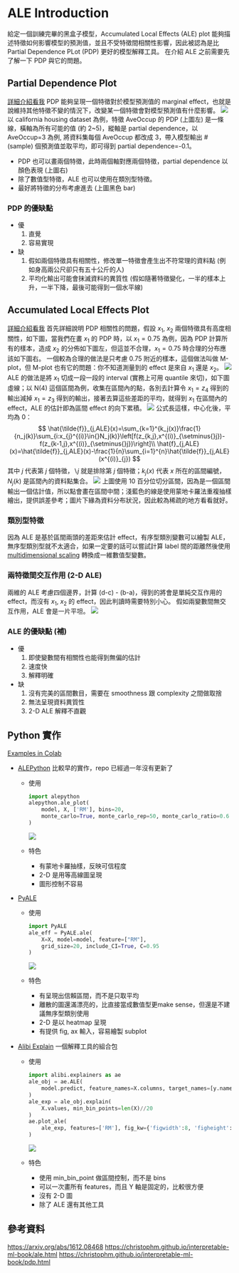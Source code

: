 # ALE Introduction

給定一個訓練完畢的黑盒子模型，Accumulated Local Effects (ALE) plot 能夠描述特徵如何影響模型的預測值，並且不受特徵間相關性影響，因此被認為是比 Partial Dependence PLot (PDP) 更好的模型解釋工具。
在介紹 ALE 之前需要先了解一下 PDP 與它的問題。

## Partial Dependence Plot

[詳細介紹看我](https://christophm.github.io/interpretable-ml-book/pdp.html)
PDP 能夠呈現一個特徵對於模型預測值的 marginal effect，也就是說維持其他特徵不變的情況下，改變某一個特徵會對模型預測值有什麼影響。
![](https://i.imgur.com/gxW30Xu.png)
以 california housing dataset 為例，特徵 AveOccup 的 PDP (上圖左) 是一條線，橫軸為所有可能的值 (約 2~5)，縱軸是 partial dependence，以 AveOccup=3 為例, 將資料集每個 AveOccup 都改成 3，帶入模型輸出 #(sample) 個預測值並取平均，即可得到 partial dependence=-0.1。

- PDP 也可以畫兩個特徵，此時兩個軸對應兩個特徵，partial dependence 以顏色表現  (上圖右)
- 除了數值型特徵，ALE 也可以使用在類別型特徵。
- 最好將特徵的分布考慮進去 (上圖黑色 bar)

### PDP 的優缺點

- 優
  1. 直覺
  2. 容易實現
- 缺
  1. 假如兩個特徵具有相關性，修改單一特徵會產生出不符常理的資料點 (例如身高兩公尺卻只有五十公斤的人)
  2. 平均化輸出可能會抹滅資料的異質性 (假如隨著特徵變化，一半的樣本上升，一半下降，最後可能得到一個水平線)

## Accumulated Local Effects Plot

[詳細介紹看我](https://christophm.github.io/interpretable-ml-book/ale.html)
首先詳細說明 PDP 相關性的問題，假設 $x_1$, $x_2$ 兩個特徵具有高度相關性，如下圖，當我們在畫 $x_1$ 的 PDP 時，以 $x_1=0.75$ 為例，因為 PDP 計算所有的樣本，造成 $x_2$ 的分佈如下圖左，但這並不合理，$x_1=0.75$ 時合理的分布應該如下圖右。
一個較為合理的做法是只考慮 0.75 附近的樣本，這個做法叫做 M-plot，但 M-plot 也有它的問題：你不知道測量到的 effect 是來自 $x_1$ 還是 $x_2$。
![](https://i.imgur.com/iPzFKPR.png)
ALE 的做法是將 $x_1$ 切成一段一段的 interval (實務上可用 quantile 來切)，如下圖虛線；以 N(4) 這個區間為例，收集在區間內的點，各別去計算令 $x_1=z_4$ 得到的輸出減掉 $x_1=z_3$ 得到的輸出，接著去算這些差距的平均，就得到 $x_1$ 在區間內的 effect，ALE 的估計即為區間 effect 的向下累積。
![](https://i.imgur.com/JQUNKVv.png)
公式長這樣，中心化後，平均為 0：
$$
\hat{\tilde{f}}_{j,ALE}(x)=\sum_{k=1}^{k_j(x)}\frac{1}{n_j(k)}\sum_{i:x_{j}^{(i)}\in{}N_j(k)}\left[f(z_{k,j},x^{(i)}_{\setminus{}j})-f(z_{k-1,j},x^{(i)}_{\setminus{}j})\right]\\
\hat{f}_{j,ALE}(x)=\hat{\tilde{f}}_{j,ALE}(x)-\frac{1}{n}\sum_{i=1}^{n}\hat{\tilde{f}}_{j,ALE}(x^{(i)}_{j})
$$
其中 $j$ 代表第 $j$ 個特徵，$\backslash j$ 就是排除第 $j$ 個特徵；$k_j(x)$ 代表 $x$ 所在的區間編號，$N_j(k)$ 是區間內的資料點集合。
![](https://i.imgur.com/ZPI4Rfs.png)
上圖使用 10 百分位切分區間，因為是一個區間輸出一個估計值，所以點會畫在區間中間；淺藍色的線是使用蒙地卡羅法重複抽樣繪出，提供誤差參考；圖片下緣為資料分布狀況，因此較為稀疏的地方看看就好。

### 類別型特徵

因為 ALE 是基於區間兩頭的差距來估計 effect，有序型類別變數可以繪製 ALE，無序型類別型就不太適合，如果一定要的話可以嘗試計算 label 間的距離然後使用 [multidimensional scaling](https://en.wikipedia.org/wiki/Multidimensional_scaling) 轉換成一維數值型變數。

### 兩特徵間交互作用 (2-D ALE)

兩維的 ALE 考慮四個邊界，計算 (d-c) - (b-a)，得到的將會是單純交互作用的 effect，而沒有 $x_1$, $x_2$ 的 effect，因此判讀時需要特別小心。
假如兩變數間無交互作用，ALE 會是一片平坦。
![](https://i.imgur.com/OVkYnvo.png)

### ALE 的優缺點 (補)

- 優
  1. 即使變數間有相關性也能得到無偏的估計
  2. 速度快
  3. 解釋明確
- 缺
  1. 沒有完美的區間數目，需要在 smoothness 跟 complexity 之間做取捨
  2. 無法呈現資料異質性
  3. 2-D ALE 解釋不直觀

## Python 實作

[Examples in Colab](https://colab.research.google.com/drive/1f8zGpgYbm5jBfLeFunwyiMYIWzQYfmSf?usp=sharing)

- [ALEPython](https://github.com/blent-ai/ALEPython)
  比較早的實作，repo 已經過一年沒有更新了
  - 使用

    ```python
    import alepython
    alepython.ale_plot(
        model, X, ['RM'], bins=20,
        monte_carlo=True, monte_carlo_rep=50, monte_carlo_ratio=0.6
    )
    ```

    ![](https://i.imgur.com/CrJaEGm.png)

  - 特色
    - 有蒙地卡羅抽樣，反映可信程度
    - 2-D 是用等高線圖呈現
    - 圖形控制不容易

- [PyALE](https://github.com/DanaJomar/PyALE)
  - 使用

    ```python
    import PyALE
    ale_eff = PyALE.ale(
        X=X, model=model, feature=["RM"],
        grid_size=20, include_CI=True, C=0.95
    )
    ```

    ![](https://i.imgur.com/GtwWw2O.png)

  - 特色
    - 有呈現出信賴區間，而不是只取平均
    - 離散的圖還滿漂亮的，比直接當成數值型更make sense，但還是不建議無序型類別使用
    - 2-D 是以 heatmap 呈現
    - 有提供 fig, ax 輸入，容易繪製 subplot

- [Alibi Explain](https://docs.seldon.io/projects/alibi/en/latest/index.html)
  一個解釋工具的組合包
  - 使用

    ```python
    import alibi.explainers as ae
    ale_obj = ae.ALE(
        model.predict, feature_names=X.columns, target_names=[y.name]
    )
    ale_exp = ale_obj.explain(
        X.values, min_bin_points=len(X)//20
    )
    ae.plot_ale(
        ale_exp, features=['RM'], fig_kw={'figwidth':8, 'figheight': 4}
    )
    ```

    ![](https://i.imgur.com/G1OKQN4.png)

  - 特色
    - 使用 min_bin_point 做區間控制，而不是 bins
    - 可以一次畫所有 features，而且 Y 軸是固定的，比較很方便
    - 沒有 2-D 圖
    - 除了 ALE 還有其他工具

## 參考資料

<https://arxiv.org/abs/1612.08468>
<https://christophm.github.io/interpretable-ml-book/ale.html>
<https://christophm.github.io/interpretable-ml-book/pdp.html>
